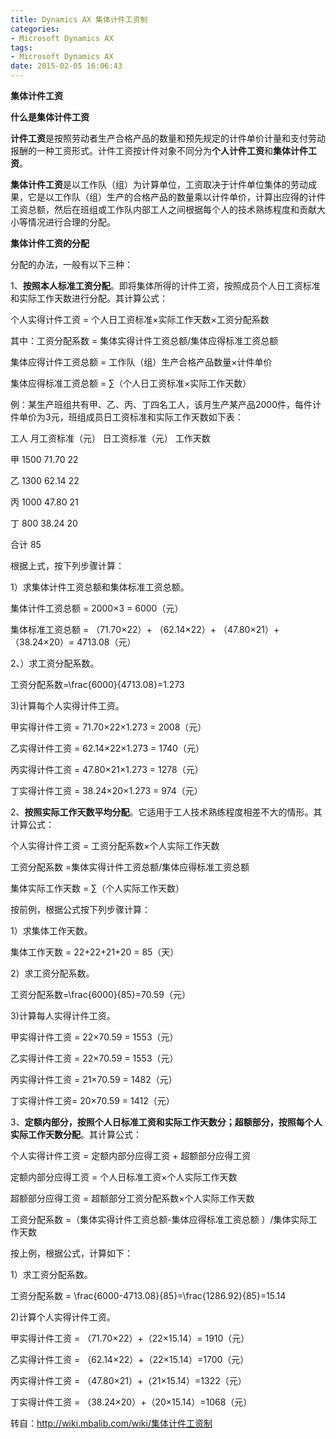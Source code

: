 ```yaml
---
title: Dynamics AX 集体计件工资制
categories:
- Microsoft Dynamics AX
tags:
- Microsoft Dynamics AX
date: 2015-02-05 16:06:43
---
```


**集体计件工资**

**什么是集体计件工资**

**计件工资**是按照劳动者生产合格产品的数量和预先规定的计件单价计量和支付劳动报酬的一种工资形式。计件工资按计件对象不同分为**个人计件工资**和**集体计件工资**。

<span id="more-259"></span>

**集体计件工资**是以工作队（组）为计算单位，工资取决于计件单位集体的劳动成果，它是以工作队（组）生产的合格产品的数量乘以计件单价，计算出应得的计件工资总额，然后在班组或工作队内部工人之间根据每个人的技术熟练程度和贡献大小等情况进行合理的分配。

**集体计件工资的分配**

分配的办法，一般有以下三种：

1、**按照本人标准工资分配**。即将集体所得的计件工资，按照成员个人日工资标准和实际工作天数进行分配。其计算公式：

个人实得计件工资 = 个人日工资标准×实际工作天数×工资分配系数

其中：工资分配系数 = 集体实得计件工资总额/集体应得标准工资总额

集体应得计件工资总额 = 工作队（组）生产合格产品数量×计件单价

集体应得标准工资总额 = ∑（个人日工资标准×实际工作天数）

例：某生产班组共有甲、乙、丙、丁四名工人，该月生产某产品2000件，每件计件单价为3元，班组成员日工资标准和实际工作天数如下表：

工人 月工资标准（元） 日工资标准（元） 工作天数

甲 1500 71.70 22

乙 1300 62.14 22

丙 1000 47.80 21

丁 800 38.24 20

合计 85

根据上式，按下列步骤计算：

1）求集体计件工资总额和集体标准工资总额。

集体计件工资总额 = 2000×3 = 6000（元）

集体标准工资总额 = （71.70×22）+ （62.14×22）+ （47.80×21）+ （38.24×20）= 4713.08（元）

2、）求工资分配系数。

工资分配系数=\frac{6000}{4713.08}=1.273

3)计算每个人实得计件工资。

甲实得计件工资 = 71.70×22×1.273 = 2008（元）

乙实得计件工资 = 62.14×22×1.273 = 1740（元）

丙实得计件工资 = 47.80×21×1.273 = 1278（元）

丁实得计件工资 = 38.24×20×1.273 = 974（元）

2、**按照实际工作天数平均分配**。它适用于工人技术熟练程度相差不大的情形。其计算公式：

个人实得计件工资 = 工资分配系数×个人实际工作天数

工资分配系数 =集体实得计件工资总额/集体应得标准工资总额

集体实际工作天数 = ∑（个人实际工作天数）

按前例，根据公式按下列步骤计算：

1）求集体工作天数。

集体工作天数 = 22+22+21+20 = 85（天）

2）求工资分配系数。

工资分配系数=\frac{6000}{85}=70.59（元）

3)计算每人实得计件工资。

甲实得计件工资 = 22×70.59 = 1553（元）

乙实得计件工资 = 22×70.59 = 1553（元）

丙实得计件工资 = 21×70.59 = 1482（元）

丁实得计件工资= 20×70.59 = 1412（元）

3、**定额内部分，按照个人日标准工资和实际工作天数分；超额部分，按照每个人实际工作天数分配**。其计算公式：

个人实得计件工资 = 定额内部分应得工资 + 超额部分应得工资

定额内部分应得工资 = 个人日标准工资×个人实际工作天数

超额部分应得工资 = 超额部分工资分配系数×个人实际工作天数

工资分配系数 =（集体实得计件工资总额-集体应得标准工资总额 ）/集体实际工作天数

按上例，根据公式，计算如下：

1）求工资分配系数。

工资分配系数 = \frac{6000-4713.08}{85}=\frac{1286.92}{85}=15.14

2)计算个人实得计件工资。

甲实得计件工资 = （71.70×22）+（22×15.14）= 1910（元）

乙实得计件工资 = （62.14×22）+（22×15.14）=1700（元）

丙实得计件工资 = （47.80×21）+（21×15.14）=1322（元）

丁实得计件工资 = （38.24×20）+（20×15.14）=1068（元）

转自：http://wiki.mbalib.com/wiki/集体计件工资制
